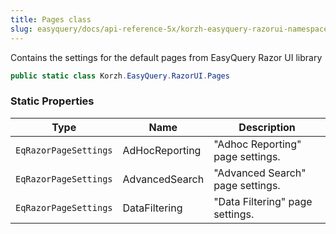 ```yaml
---
title: Pages class
slug: easyquery/docs/api-reference-5x/korzh-easyquery-razorui-namespace/pages-class
---
```



Contains the settings for the default pages from EasyQuery Razor UI library
```csharp
public static class Korzh.EasyQuery.RazorUI.Pages

```

### Static Properties

| Type | Name | Description | 
| --- | --- | --- | 
| `EqRazorPageSettings` | AdHocReporting | "Adhoc Reporting" page settings. | 
| `EqRazorPageSettings` | AdvancedSearch | "Advanced Search" page settings. | 
| `EqRazorPageSettings` | DataFiltering | "Data Filtering" page settings. |